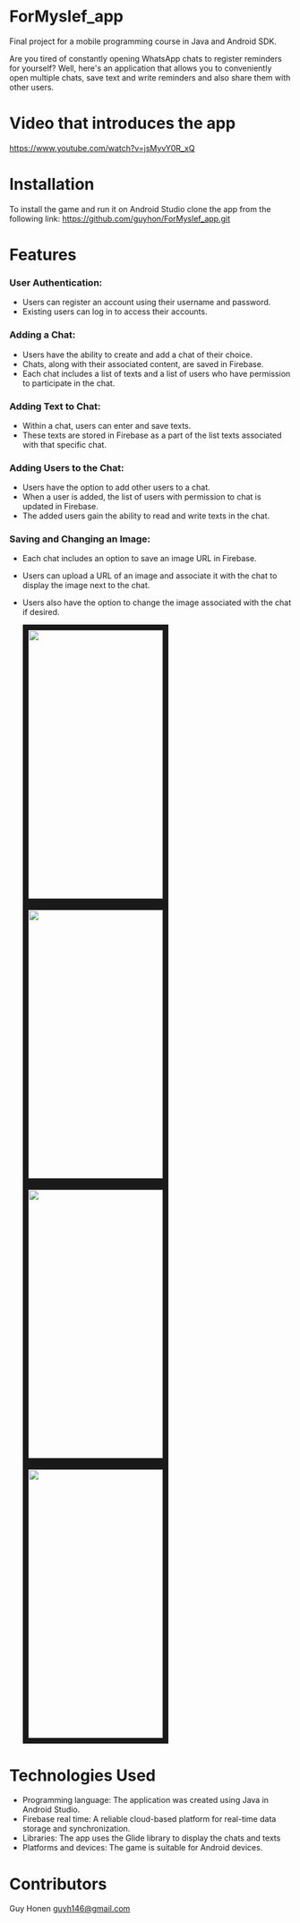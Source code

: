 # ForMyslef_app
Final project for a mobile programming course in Java and Android SDK.

Are you tired of constantly opening WhatsApp chats to register reminders for yourself? 
Well, here's an application that allows you to conveniently open multiple chats, save text and write reminders 
and also share them with other users.


# Video that introduces the app
 https://www.youtube.com/watch?v=jsMyvY0R_xQ
  

# Installation
  To install the game and run it on Android Studio clone the app from the following link:
   https://github.com/guyhon/ForMyslef_app.git

# Features
### User Authentication:

* Users can register an account using their username and password.
* Existing users can log in to access their accounts.

### Adding a Chat:

* Users have the ability to create and add a chat of their choice.
* Chats, along with their associated content, are saved in Firebase.
* Each chat includes a list of texts and a list of users who have permission to participate in the chat.

### Adding Text to Chat:

* Within a chat, users can enter and save texts.
* These texts are stored in Firebase as a part of the list texts associated with that specific chat.

### Adding Users to the Chat:

* Users have the option to add other users to a chat.
* When a user is added, the list of users with permission to chat is updated in Firebase.
* The added users gain the ability to read and write texts in the chat.

### Saving and Changing an Image:

* Each chat includes an option to save an image URL in Firebase.
* Users can upload a URL of an image and associate it with the chat to display the image next to the chat.
* Users also have the option to change the image associated with the chat if desired.

  
  <img src=https://github.com/guyhon/ForMyslef_app/assets/74957640/b4526c95-9e88-4db2-958d-66e831dc4a60
  width="240" height="480" border="10" />
  </a>
  <img src=https://github.com/guyhon/ForMyslef_app/assets/74957640/52f5508d-aaa3-43a9-8e81-1a3d9fa8d874
  width="240" height="480" border="10" />
  </a>
  <img src=https://github.com/guyhon/ForMyslef_app/assets/74957640/342bac53-9abb-4914-832f-0d23242fefa5
  width="240" height="480" border="10" />
  </a>
  <img src=https://github.com/guyhon/ForMyslef_app/assets/74957640/6b523fd7-0b01-48ea-b533-0da5f3746aec
  width="240" height="480" border="10" />
  </a>

# Technologies Used
  * Programming language: The application was created using Java in Android Studio.
  * Firebase real time: A reliable cloud-based platform for real-time data storage and synchronization.
  * Libraries: The app uses the Glide library to display the chats and texts
  * Platforms and devices: The game is suitable for Android devices.

# Contributors
  Guy Honen guyh146@gmail.com
